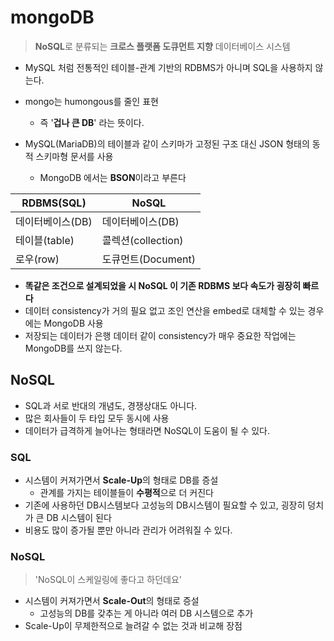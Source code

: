 # mongoDB

> **NoSQL**로 분류되는 **크로스 플랫폼 도큐먼트 지향** 데이터베이스 시스템

- MySQL 처럼 전통적인 테이블-관계 기반의 RDBMS가 아니며 SQL을 사용하지 않는다. 

- mongo는 humongous를 줄인 표현

  - 즉 '**겁나 큰 DB**' 라는 뜻이다.

- MySQL(MariaDB)의 테이블과 같이 스키마가 고정된 구조 대신 JSON 형태의 동적 스키마형 문서를 사용

  - MongoDB 에서는 **BSON**이라고 부른다

  

| RDBMS(SQL)       | NoSQL              |
| ---------------- | ------------------ |
| 데이터베이스(DB) | 데이터베이스(DB)   |
| 테이블(table)    | 콜렉션(collection) |
| 로우(row)        | 도큐먼트(Document) |

- **똑같은 조건으로 설계되었을 시 NoSQL 이 기존 RDBMS 보다 속도가 굉장히 빠르다**
- 데이터 consistency가 거의 필요 없고 조인 연산을 embed로 대체할 수 있는 경우에는 MongoDB 사용
- 저장되는 데이터가 은행 데이터 같이 consistency가 매우 중요한 작업에는 MongoDB를 쓰지 않는다.



## NoSQL

- SQL과 서로 반대의 개념도, 경쟁상대도 아니다. 
- 많은 회사들이 두 타입 모두 동시에 사용
- 데이터가 급격하게 늘어나는 형태라면 NoSQL이 도움이 될 수 있다.



### SQL

- 시스템이 커져가면서 **Scale-Up**의 형태로 DB를 증설
  - 관계를 가지는 테이블들이 **수평적**으로 더 커진다
- 기존에 사용하던 DB시스템보다 고성능의 DB시스템이 필요할 수 있고, 굉장히 덩치가 큰 DB 시스템이 된다
- 비용도 많이 증가될 뿐만 아니라 관리가 어려워질 수 있다.



### NoSQL

> 'NoSQL이 스케일링에 좋다고 하던데요'

- 시스템이 커져가면서 **Scale-Out**의 형태로 증설
  - 고성능의 DB를 갖추는 게 아니라 여러 DB 시스템으로 추가
- Scale-Up이 무제한적으로 늘려갈 수 없는 것과 비교해 장점